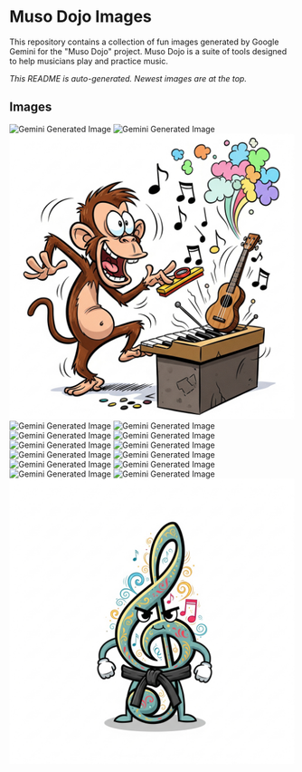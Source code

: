# Muso Dojo Images

This repository contains a collection of fun images generated by Google Gemini for the "Muso Dojo" project. Muso Dojo is a suite of tools designed to help musicians play and practice music.

_This README is auto-generated. Newest images are at the top._

## Images

![Gemini Generated Image](img/Gemini_Generated_Image_s5iadfs5iadfs5ia.png)
![Gemini Generated Image](img/Gemini_Generated_Image_kchr2vkchr2vkchr.png)
![Gemini Generated Image](img/Gemini_Generated_Image_nuyuydnuyuydnuyu.png)
![Gemini Generated Image](img/Gemini_Generated_Image_3hxtl23hxtl23hxt.png)
![Gemini Generated Image](img/Gemini_Generated_Image_qn9rm4qn9rm4qn9r.png)
![Gemini Generated Image](img/Gemini_Generated_Image_5x44ru5x44ru5x44.png)
![Gemini Generated Image](img/Gemini_Generated_Image_57p73n57p73n57p7.png)
![Gemini Generated Image](img/Gemini_Generated_Image_dvno6ydvno6ydvno.png)
![Gemini Generated Image](img/Gemini_Generated_Image_k18x1sk18x1sk18x.png)
![Gemini Generated Image](img/Gemini_Generated_Image_dq79rkdq79rkdq79.png)
![Gemini Generated Image](img/Gemini_Generated_Image_w0ld52w0ld52w0ld.png)
![Gemini Generated Image](img/Gemini_Generated_Image_fvm2dxfvm2dxfvm2.png)
![Gemini Generated Image](img/Gemini_Generated_Image_aem9s2aem9s2aem9.png)
![Gemini Generated Image](img/Gemini_Generated_Image_x7hlgux7hlgux7hl.png)
![Gemini Generated Image](img/Gemini_Generated_Image_jl4gipjl4gipjl4g.png)
![Gemini Generated Image](img/Gemini_Generated_Image_nkgmoenkgmoenkgm.png)
